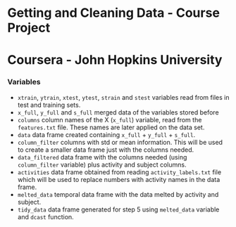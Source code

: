 
# Getting and Cleaning Data - Course Project
# Coursera - John Hopkins University

### Variables

* `xtrain`, `ytrain`, `xtest`, `ytest`, `strain` and `stest` variables read from files in test and training sets.
* `x_full`, `y_full` and `s_full` merged data of the variables stored before
* `columns` column names of the X (`x_full`) variable, read from  the `features.txt` file. These names are later applied on the data set.
* `data` data frame created containing `x_full` + `y_full` + `s_full`.
* `column_filter` columns with std or mean information. This will be used to create a smaller data frame just with the columns needed.
* `data_filtered` data frame with the columns needed (using `column_filter` variable) plus activity and subject columns.
* `activities` data frame obtained from reading `activity_labels.txt` file which will be used to replace numbers with activity names in the data frame.
* `melted_data` temporal data frame with the data melted by activity and subject. 
* `tidy_data` data frame generated for step 5 using `melted_data` variable and `dcast` function.
